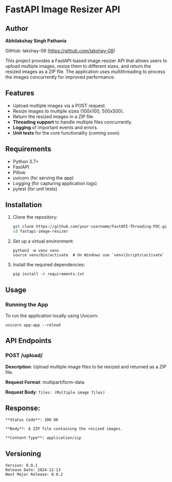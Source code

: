 # FastAPI Image Resizer API

## Author

**Abhilakshay Singh Pathania**

GitHub: lakshay-08 (https://github.com/lakshay-08)

This project provides a FastAPI-based image resizer API that allows users to upload multiple images, resize them to different sizes, and return the resized images as a ZIP file. The application uses multithreading to process the images concurrently for improved performance.

## Features

- Upload multiple images via a POST request.
- Resize images to multiple sizes (100x100, 500x500).
- Return the resized images in a ZIP file.
- **Threading support** to handle multiple files concurrently.
- **Logging** of important events and errors.
- **Unit tests** for the core functionality (coming soon).

## Requirements

- Python 3.7+
- FastAPI
- Pillow
- uvicorn (for serving the app)
- Logging (for capturing application logs)
- pytest (for unit tests)

## Installation

1. Clone the repository:
   ```bash
   git clone https://github.com/your-username/FastAPI-Threading-POC.git
   cd fastapi-image-resizer
   ```
2. Set up a virtual environment:
   ```
   python3 -m venv venv
   source venv/bin/activate  # On Windows use `venv\Scripts\activate`
   ```
3. Install the required dependencies:
   ```
   pip install -r requirements.txt
   ```

## Usage
### Running the App

To run the application locally using Uvicorn:
```
uvicorn app:app --reload
```
## API Endpoints

### POST /upload/

**Description**: Upload multiple image files to be resized and returned as a ZIP file.

**Request Format**: multipart/form-data

**Request Body**:
    ```
    files: (Multiple image files)
    ```

## Response:
    **Status Code**: 200 OK

    **Body**: A ZIP file containing the resized images.
    
    **Content-Type**: application/zip    

## Versioning

    Version: 0.0.1
    Release Date: 2024-12-13
    Next Major Release: 0.0.2